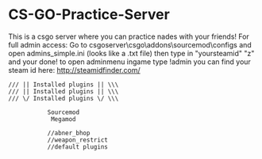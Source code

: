 # CS-GO-Practice-Server
This is a csgo server where you can practice nades with your friends!
For full admin access: 
Go to csgoserver\csgo\addons\sourcemod\configs and open admins_simple.ini (looks like a .txt file)
then type in "yoursteamid" "z" and your done! to open adminmenu ingame type !admin
you can find your steam id here: http://steamidfinder.com/

    /// || Installed plugins || \\\
    /// || Installed plugins || \\\
    /// \/ Installed plugins \/ \\\
          
               Sourcemod
                Megamod
               
               //abner_bhop
               //weapon_restrict
               //default plugins

